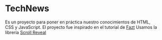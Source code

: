 # TechNews
Es un proyecto para poner en práctica nuestro conocimientos de HTML, CSS y JavaScript.
El proyecto fue inspirado en el tutorial de <a href="https://www.youtube.com/watch?v=Q2imkhmhOFo">Fazt</a>
Usamos la librería <a href="https://scrollrevealjs.org/guide/user-experience.html">Scroll Reveal</a>
